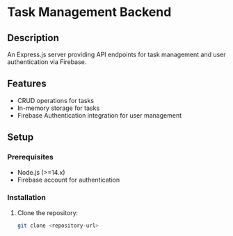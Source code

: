 # Task Management Backend

## Description
An Express.js server providing API endpoints for task management and user authentication via Firebase.

## Features
- CRUD operations for tasks
- In-memory storage for tasks
- Firebase Authentication integration for user management

## Setup

### Prerequisites
- Node.js (>=14.x)
- Firebase account for authentication

### Installation
1. Clone the repository:
   ```bash
   git clone <repository-url>
